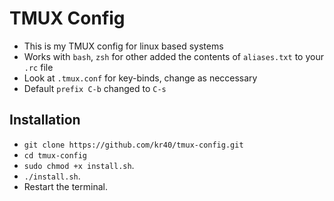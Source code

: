 # TMUX Config

- This is my TMUX config for linux based systems
- Works with `bash`, `zsh` for other added the contents of `aliases.txt` to your `.rc` file
- Look at `.tmux.conf` for key-binds, change as neccessary
- Default `prefix C-b` changed to `C-s`

## Installation

- `git clone https://github.com/kr40/tmux-config.git`
- `cd tmux-config`
- `sudo chmod +x install.sh`.
- `./install.sh`.
- Restart the terminal.


